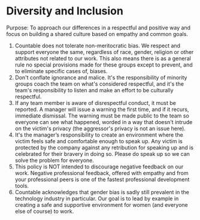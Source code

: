 # Diversity and Inclusion

Purpose: To approach our differences in a respectful and positive way and focus on building a shared culture based on empathy and common goals.

1. Countable does not tolerate non-meritocratic bias. We respect and support everyone the same, regardless of race, gender, religion or other attributes not related to our work. This also means there is as a general rule no special provisions made for these groups except to prevent, and to eliminate specific cases of, biases.
2. Don't conflate ignorance and malice. It's the responsibility of minority groups coach the team on what's considered respectful, and it's the team's responsibility to listen and make an effort to be culturally respectful.
3. If any team member is aware of disrespectful conduct, it must be reported. A manager will issue a warning the first time, and if it recurs, immediate dismissal. The warning must be made public to the team so everyone can see what happened, worded in a way that doesn't intrude on the victim's privacy (the aggressor's privacy is not an issue here).
4. It's the manager’s responsibility to create an environment where the victim feels safe and comfortable enough to speak up. Any victim is protected by the company against any retribution for speaking up and is celebrated for their bravery in doing so. Please do speak up so we can solve the problem for everyone.
5. This policy is NOT intended to discourage negative feedback on our work. Negative professional feedback, offered with empathy and from your professional peers is one of the fastest professional development tools.
6. Countable acknowledges that gender bias is sadly still prevalent in the technology industry in particular. Our goal is to lead by example in creating a safe and supportive environment for women (and everyone else of course) to work.
